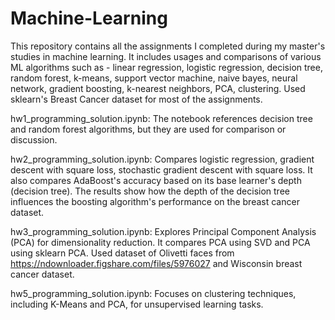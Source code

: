 # Machine-Learning
This repository contains all the assignments I completed during my master's studies in machine learning. It includes usages and comparisons of various ML algorithms such as - linear regression, logistic regression, decision tree, random forest, k-means, support vector machine, naive bayes, neural network, gradient boosting, k-nearest neighbors, PCA, clustering. Used sklearn's Breast Cancer dataset for most of the assignments. 


hw1_programming_solution.ipynb: The notebook references decision tree and random forest algorithms, but they are used for comparison or discussion.

hw2_programming_solution.ipynb: Compares logistic regression, gradient descent with square loss, stochastic gradient descent with square loss. It also compares AdaBoost's accuracy based on its base learner's depth (decision tree). The results show how the depth of the decision tree influences the boosting algorithm's performance on the breast cancer dataset.

hw3_programming_solution.ipynb: Explores Principal Component Analysis (PCA) for dimensionality reduction. It compares PCA using SVD and PCA using sklearn PCA. Used dataset of Olivetti faces from https://ndownloader.figshare.com/files/5976027 and Wisconsin breast cancer dataset. 

hw5_programming_solution.ipynb: Focuses on clustering techniques, including K-Means and PCA, for unsupervised learning tasks.
